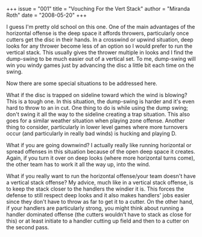 +++
issue = "001"
title = "Vouching For the Vert Stack"
author = "Miranda Roth"
date = "2008-05-20"
+++

I guess I'm pretty old school on this one. One of the main advantages of the
horizontal offense is the deep space it affords throwers, particularly once
cutters get the disc in their hands. In a crosswind or upwind situation, deep
looks for any thrower become less of an option so I would prefer to run the
vertical stack. This usually gives the thrower multiple in looks and I find
the dump-swing to be much easier out of a vertical set. To me, dump-swing will
win you windy games just by advancing the disc a little bit each time on the
swing.

Now there are some special situations to be addressed here.

What if the disc is trapped on sideline toward which the wind is blowing? This
is a tough one. In this situation, the dump-swing is harder and it's even hard
to throw to an in cut. One thing to do is while using the dump swing; don't
swing it all the way to the sideline creating a trap situation. This also goes
for a similar weather situation when playing zone offense. Another thing to
consider, particularly in lower level games where more turnovers occur (and
particularly in really bad winds) is hucking and playing D.

What if you are going downwind? I actually really like running horizontal or
spread offenses in this situation because of the open deep space it creates.
Again, if you turn it over on deep looks (where more horizontal turns come),
the other team has to work it all the way up, into the wind.

What if you really want to run the horizontal offense/your team doesn't have a
vertical stack offense? My advice, much like in a vertical stack offense, is
to keep the stack closer to the handlers the windier it is. This forces the
defense to still respect deep looks and it also makes handlers' jobs easier
since they don't have to throw as far to get it to a cutter. On the other
hand, if your handlers are particularly strong, you might think about running
a handler dominated offense (the cutters wouldn't have to stack as close for
this) or at least initiate to a handler cutting up field and then to a cutter
on the second pass.
